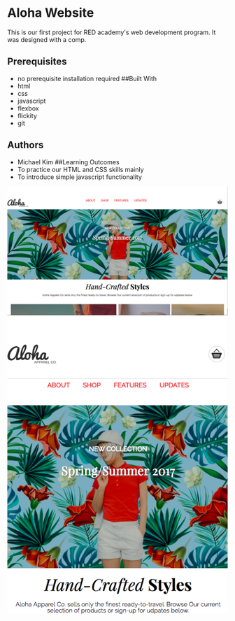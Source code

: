 # Aloha Website

This is our first project for RED academy's web development program. It was designed with a comp.
## Prerequisites
- no prerequisite installation required
##Built With
- html
- css
- javascript
- flexbox 
- flickity
- git
## Authors
- Michael Kim
##Learning Outcomes
- To practice our HTML and CSS skills mainly
- To introduce simple javascript functionality


![Screen Shot](images/screenshot-desktop.png "aloha")
![Screen Shot](images/screenshot-mobile.png "aloha")

